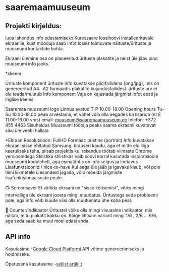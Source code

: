 # saaremaamuuseum

## Projekti kirjeldus:
luua lahendus info edastamiseks Kuressaare lossihoovi installeeritavale ekraanile, kust mööduja saab infot lossis toimuvate näituste/ürituste ja muuseumi kontaktide kohta.

Ekraani ülemine osa on planeeritud ürituste plakatite ja neist üle jääv pind muuseumi info jaoks.

*skeem

Ürituste komponent
ürituste info kuvatakse pildifailidena (png/jpg), mis on genereeritud A4...A2 formaadis plakatite kujundusfailidest.
ürituste arv ei ole teada/muutub
Info komponent
Vaja on kajastada järgmist infot eesti ja inglise keeles:

Saaremaa muuseumi logo
Linnus avatud T-P 10.00-18.00
Opening hours Tu-Su 10.00-18.00
peab arvestama, et vahel võib olla aegades ka lisarida (nt E 11.00-16.00 vms)
email: muuseum@saaremaamuuseum.ee
telefon: +372 455 4463
Sisuhaldus
Muuseumi töötaja peaks saama ekraanil kuvatavat sisu üle veebi hallata

*Ekraan
Resolutsioon: FullHD
Formaat: püstine (portrait)
Info kuvatakse ekraani sisse ehitatud Samsungi brauseri kaudu, aga et mitte elu liiga keeruliseks teha, piisab projektis kui rakendus töötab viimaste Chrome versioonidega
Stilistika
stilistikas võib soovi korral kasutada inspiratsiooni muuseumi kodulehelt, aga esmatähtis on info selgus ja loetavus
Lisafunktsioonid / nice-to-have
Kui aega üle jääb ja igavaks kisub, või pole tiimi liikmetele ülesandeid jagada, võib mõelda järgmiste lisafunktsionaalsuste peale:

📺 Screensaver
Et vältida ekraani nn "sisse kõrbemist", võiks mingi intervalliga üle ekraani joosta mingi muudatus. Üritustega seda probleemi pole, aga info võib kuude viisi olla muutumatu ühe koha peal.

🧮 Counter/indikaator
Üritustel võiks olla mingi visuaalne indikaator, mis näitab, mitu plakatit kokku on. Kõige lihtsam variant mingi 1/6 , 2/6 ... 6/6, aga seda saab ka muul moel edasi anda.


## API info
Kasutasime -[Google Cloud Platformi](http://console.developers.google.com/) API võtme genereerimiseks ja hoidmiseks.

Õpetusena kasutasime -[sellist artiklit](https://betterprogramming.pub/google-spreadsheet-as-a-backend-b6b51541f1e1)
